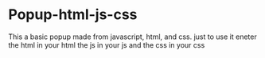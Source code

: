 # Popup-html-js-css

This a basic popup made from javascript, html, and css. just to use it eneter the html in your html the js in your js and the css in your css
